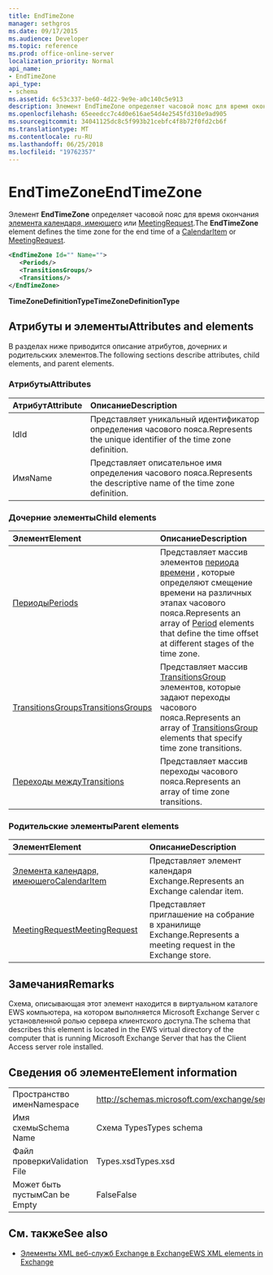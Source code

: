 ```yaml
---
title: EndTimeZone
manager: sethgros
ms.date: 09/17/2015
ms.audience: Developer
ms.topic: reference
ms.prod: office-online-server
localization_priority: Normal
api_name:
- EndTimeZone
api_type:
- schema
ms.assetid: 6c53c337-be60-4d22-9e9e-a0c140c5e913
description: Элемент EndTimeZone определяет часовой пояс для время окончания элемента календаря, имеющего или MeetingRequest.
ms.openlocfilehash: 65eeedcc7c4d0e616ae54d4e2545fd310e9ad905
ms.sourcegitcommit: 34041125dc8c5f993b21cebfc4f8b72f0fd2cb6f
ms.translationtype: MT
ms.contentlocale: ru-RU
ms.lasthandoff: 06/25/2018
ms.locfileid: "19762357"
---
```

# <a name="endtimezone"></a><span data-ttu-id="b97a8-103">EndTimeZone</span><span class="sxs-lookup"><span data-stu-id="b97a8-103">EndTimeZone</span></span>

<span data-ttu-id="b97a8-104">Элемент **EndTimeZone** определяет часовой пояс для время окончания [элемента календаря, имеющего](calendaritem.md) или [MeetingRequest](meetingrequest.md).</span><span class="sxs-lookup"><span data-stu-id="b97a8-104">The **EndTimeZone** element defines the time zone for the end time of a [CalendarItem](calendaritem.md) or [MeetingRequest](meetingrequest.md).</span></span>
  
```xml
<EndTimeZone Id="" Name="">
   <Periods/>
   <TransitionsGroups/>
   <Transitions/>
</EndTimeZone>
```

 <span data-ttu-id="b97a8-105">**TimeZoneDefinitionType**</span><span class="sxs-lookup"><span data-stu-id="b97a8-105">**TimeZoneDefinitionType**</span></span>
## <a name="attributes-and-elements"></a><span data-ttu-id="b97a8-106">Атрибуты и элементы</span><span class="sxs-lookup"><span data-stu-id="b97a8-106">Attributes and elements</span></span>

<span data-ttu-id="b97a8-107">В разделах ниже приводится описание атрибутов, дочерних и родительских элементов.</span><span class="sxs-lookup"><span data-stu-id="b97a8-107">The following sections describe attributes, child elements, and parent elements.</span></span>
  
### <a name="attributes"></a><span data-ttu-id="b97a8-108">Атрибуты</span><span class="sxs-lookup"><span data-stu-id="b97a8-108">Attributes</span></span>

|<span data-ttu-id="b97a8-109">**Атрибут**</span><span class="sxs-lookup"><span data-stu-id="b97a8-109">**Attribute**</span></span>|<span data-ttu-id="b97a8-110">**Описание**</span><span class="sxs-lookup"><span data-stu-id="b97a8-110">**Description**</span></span>|
|:-----|:-----|
|<span data-ttu-id="b97a8-111">Id</span><span class="sxs-lookup"><span data-stu-id="b97a8-111">Id</span></span>  <br/> |<span data-ttu-id="b97a8-112">Представляет уникальный идентификатор определения часового пояса.</span><span class="sxs-lookup"><span data-stu-id="b97a8-112">Represents the unique identifier of the time zone definition.</span></span>  <br/> |
|<span data-ttu-id="b97a8-113">Имя</span><span class="sxs-lookup"><span data-stu-id="b97a8-113">Name</span></span>  <br/> |<span data-ttu-id="b97a8-114">Представляет описательное имя определения часового пояса.</span><span class="sxs-lookup"><span data-stu-id="b97a8-114">Represents the descriptive name of the time zone definition.</span></span>  <br/> |
   
### <a name="child-elements"></a><span data-ttu-id="b97a8-115">Дочерние элементы</span><span class="sxs-lookup"><span data-stu-id="b97a8-115">Child elements</span></span>

|<span data-ttu-id="b97a8-116">**Элемент**</span><span class="sxs-lookup"><span data-stu-id="b97a8-116">**Element**</span></span>|<span data-ttu-id="b97a8-117">**Описание**</span><span class="sxs-lookup"><span data-stu-id="b97a8-117">**Description**</span></span>|
|:-----|:-----|
|[<span data-ttu-id="b97a8-118">Периоды</span><span class="sxs-lookup"><span data-stu-id="b97a8-118">Periods</span></span>](periods.md) <br/> |<span data-ttu-id="b97a8-119">Представляет массив элементов [периода времени](period.md) , которые определяют смещение времени на различных этапах часового пояса.</span><span class="sxs-lookup"><span data-stu-id="b97a8-119">Represents an array of [Period](period.md) elements that define the time offset at different stages of the time zone.</span></span>  <br/> |
|[<span data-ttu-id="b97a8-120">TransitionsGroups</span><span class="sxs-lookup"><span data-stu-id="b97a8-120">TransitionsGroups</span></span>](transitionsgroups.md) <br/> |<span data-ttu-id="b97a8-121">Представляет массив [TransitionsGroup](transitionsgroup.md) элементов, которые задают переходы часового пояса.</span><span class="sxs-lookup"><span data-stu-id="b97a8-121">Represents an array of [TransitionsGroup](transitionsgroup.md) elements that specify time zone transitions.</span></span>  <br/> |
|[<span data-ttu-id="b97a8-122">Переходы между</span><span class="sxs-lookup"><span data-stu-id="b97a8-122">Transitions</span></span>](transitions.md) <br/> |<span data-ttu-id="b97a8-123">Представляет массив переходы часового пояса.</span><span class="sxs-lookup"><span data-stu-id="b97a8-123">Represents an array of time zone transitions.</span></span>  <br/> |
   
### <a name="parent-elements"></a><span data-ttu-id="b97a8-124">Родительские элементы</span><span class="sxs-lookup"><span data-stu-id="b97a8-124">Parent elements</span></span>

|<span data-ttu-id="b97a8-125">**Элемент**</span><span class="sxs-lookup"><span data-stu-id="b97a8-125">**Element**</span></span>|<span data-ttu-id="b97a8-126">**Описание**</span><span class="sxs-lookup"><span data-stu-id="b97a8-126">**Description**</span></span>|
|:-----|:-----|
|[<span data-ttu-id="b97a8-127">Элемента календаря, имеющего</span><span class="sxs-lookup"><span data-stu-id="b97a8-127">CalendarItem</span></span>](calendaritem.md) <br/> |<span data-ttu-id="b97a8-128">Представляет элемент календаря Exchange.</span><span class="sxs-lookup"><span data-stu-id="b97a8-128">Represents an Exchange calendar item.</span></span>  <br/> |
|[<span data-ttu-id="b97a8-129">MeetingRequest</span><span class="sxs-lookup"><span data-stu-id="b97a8-129">MeetingRequest</span></span>](meetingrequest.md) <br/> |<span data-ttu-id="b97a8-130">Представляет приглашение на собрание в хранилище Exchange.</span><span class="sxs-lookup"><span data-stu-id="b97a8-130">Represents a meeting request in the Exchange store.</span></span>  <br/> |
   
## <a name="remarks"></a><span data-ttu-id="b97a8-131">Замечания</span><span class="sxs-lookup"><span data-stu-id="b97a8-131">Remarks</span></span>

<span data-ttu-id="b97a8-132">Схема, описывающая этот элемент находится в виртуальном каталоге EWS компьютера, на котором выполняется Microsoft Exchange Server с установленной ролью сервера клиентского доступа.</span><span class="sxs-lookup"><span data-stu-id="b97a8-132">The schema that describes this element is located in the EWS virtual directory of the computer that is running Microsoft Exchange Server that has the Client Access server role installed.</span></span>
  
## <a name="element-information"></a><span data-ttu-id="b97a8-133">Сведения об элементе</span><span class="sxs-lookup"><span data-stu-id="b97a8-133">Element information</span></span>

|||
|:-----|:-----|
|<span data-ttu-id="b97a8-134">Пространство имен</span><span class="sxs-lookup"><span data-stu-id="b97a8-134">Namespace</span></span>  <br/> |http://schemas.microsoft.com/exchange/services/2006/types  <br/> |
|<span data-ttu-id="b97a8-135">Имя схемы</span><span class="sxs-lookup"><span data-stu-id="b97a8-135">Schema Name</span></span>  <br/> |<span data-ttu-id="b97a8-136">Схема Types</span><span class="sxs-lookup"><span data-stu-id="b97a8-136">Types schema</span></span>  <br/> |
|<span data-ttu-id="b97a8-137">Файл проверки</span><span class="sxs-lookup"><span data-stu-id="b97a8-137">Validation File</span></span>  <br/> |<span data-ttu-id="b97a8-138">Types.xsd</span><span class="sxs-lookup"><span data-stu-id="b97a8-138">Types.xsd</span></span>  <br/> |
|<span data-ttu-id="b97a8-139">Может быть пустым</span><span class="sxs-lookup"><span data-stu-id="b97a8-139">Can be Empty</span></span>  <br/> |<span data-ttu-id="b97a8-140">False</span><span class="sxs-lookup"><span data-stu-id="b97a8-140">False</span></span>  <br/> |
   
## <a name="see-also"></a><span data-ttu-id="b97a8-141">См. также</span><span class="sxs-lookup"><span data-stu-id="b97a8-141">See also</span></span>



- [<span data-ttu-id="b97a8-142">Элементы XML веб-служб Exchange в Exchange</span><span class="sxs-lookup"><span data-stu-id="b97a8-142">EWS XML elements in Exchange</span></span>](ews-xml-elements-in-exchange.md)

